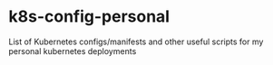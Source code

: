 # k8s-config-personal
List of Kubernetes configs/manifests and other useful scripts for my personal kubernetes deployments
